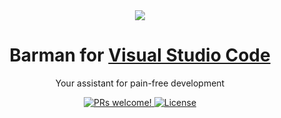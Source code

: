 <div align="center">
  <img src="https://i.imgur.com/EP6CYks.png" />

  <h1>Barman for <a href="https://code.visualstudio.com/" target="_blank">Visual Studio Code</a></h1>
  <p>Your assistant for pain-free development</p>
</div>

<p align="center">
  <a href="https://github.com/souzk/vscode/pulls" target="_blank">
    <img src="https://img.shields.io/badge/PRs-welcome-%235FCC6F.svg" alt="PRs welcome!" />
  </a>
  <a href="https://github.com/souzk/vscode/blob/main/barman/license" target="_blank">
    <img alt="License" src="https://img.shields.io/badge/license-MIT-%235FCC6F">
  </a>
</p>
